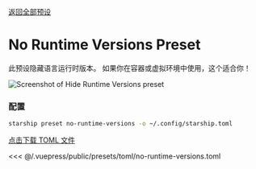 [返回全部预设](./README.md#no-runtime-versions)

# No Runtime Versions Preset

此预设隐藏语言运行时版本。 如果你在容器或虚拟环境中使用，这个适合你！

![Screenshot of Hide Runtime Versions preset](/presets/img/no-runtime-versions.png)

### 配置

```sh
starship preset no-runtime-versions -o ~/.config/starship.toml
```

[点击下载 TOML 文件](/presets/toml/no-runtime-versions.toml)

<<< @/.vuepress/public/presets/toml/no-runtime-versions.toml

